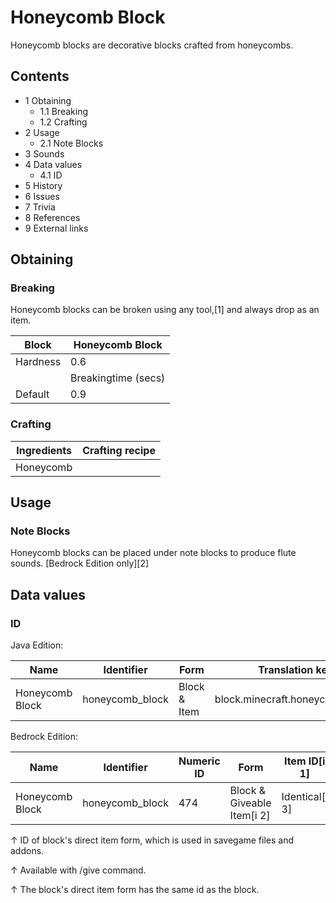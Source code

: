 # Honeycomb Block
Honeycomb blocks are decorative blocks crafted from honeycombs.

## Contents
- 1 Obtaining
	- 1.1 Breaking
	- 1.2 Crafting
- 2 Usage
	- 2.1 Note Blocks
- 3 Sounds
- 4 Data values
	- 4.1 ID
- 5 History
- 6 Issues
- 7 Trivia
- 8 References
- 9 External links

## Obtaining
### Breaking
Honeycomb blocks can be broken using any tool,[1] and always drop as an item.

| Block    | Honeycomb Block     |
|----------|---------------------|
| Hardness | 0.6                 |
|          | Breakingtime (secs) |
| Default  | 0.9                 |

### Crafting
| Ingredients | Crafting recipe |
|-------------|-----------------|
| Honeycomb   |                 |

## Usage
### Note Blocks
Honeycomb blocks can be placed under note blocks to produce flute sounds. ‌[Bedrock Edition  only][2]

## Data values
### ID
Java Edition:

| Name            | Identifier      | Form         | Translation key                 |
|-----------------|-----------------|--------------|---------------------------------|
| Honeycomb Block | honeycomb_block | Block & Item | block.minecraft.honeycomb_block |

Bedrock Edition:

| Name            | Identifier      | Numeric ID | Form                       | Item ID[i 1]   | Translation key           |
|-----------------|-----------------|------------|----------------------------|----------------|---------------------------|
| Honeycomb Block | honeycomb_block | 474        | Block & Giveable Item[i 2] | Identical[i 3] | tile.honeycomb_block.name |


↑ ID of block's direct item form, which is used in savegame files and addons.

↑ Available with /give command.

↑ The block's direct item form has the same id as the block.



